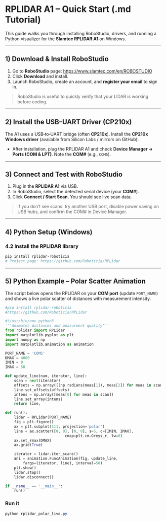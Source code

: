 # RPLIDAR A1 – Quick Start (.md Tutorial)

This guide walks you through installing RoboStudio, drivers, and running a Python visualizer for the **Slamtec RPLIDAR A1** on Windows.


---

## 1) Download & Install RoboStudio

1. Go to **RoboStudio** page: <https://www.slamtec.com/en/ROBOSTUDIO>  
2. Click **Download** and install.
3. Launch RoboStudio, create an account, and **register your email** to sign in.

> RoboStudio is useful to quickly verify that your LIDAR is working before coding.


---

## 2) Install the USB–UART Driver (CP210x)

The A1 uses a USB‑to‑UART bridge (often **CP210x**). Install the **CP210x Windows driver** (available from Silicon Labs / mirrors on GitHub).

- After installation, plug the RPLIDAR A1 and check **Device Manager → Ports (COM & LPT)**. Note the **COM#** (e.g., `COM5`).


---

## 3) Connect and Test with RoboStudio

1. Plug in the **RPLIDAR A1** via USB.
2. In RoboStudio, select the detected serial device (your **COM#**).
3. Click **Connect / Start Scan**. You should see live scan data.

> If you don’t see scans: try another USB port, disable power saving on USB hubs, and confirm the COM# in Device Manager.


---

## 4) Python Setup (Windows)

### 4.2 Install the RPLIDAR library
```powershell
pip install rplidar-roboticia
# Project page: https://github.com/Roboticia/RPLidar
```
---

## 5) Python Example – Polar Scatter Animation

The script below opens the RPLIDAR on your **COM port** (update `PORT_NAME`) and shows a live polar scatter of distances with measurement intensity.

```python
#pip install rplidar-roboticia
#https://github.com/Roboticia/RPLidar

#!/usr/bin/env python3
'''Animates distances and measurment quality'''
from rplidar import RPLidar
import matplotlib.pyplot as plt
import numpy as np
import matplotlib.animation as animation

PORT_NAME = 'COM5'
DMAX = 4000
IMIN = 0
IMAX = 50

def update_line(num, iterator, line):
    scan = next(iterator)
    offsets = np.array([(np.radians(meas[1]), meas[2]) for meas in scan])
    line.set_offsets(offsets)
    intens = np.array([meas[0] for meas in scan])
    line.set_array(intens)
    return line,

def run():
    lidar = RPLidar(PORT_NAME)
    fig = plt.figure()
    ax = plt.subplot(111, projection='polar')
    line = ax.scatter([0, 0], [0, 0], s=5, c=[IMIN, IMAX],
                           cmap=plt.cm.Greys_r, lw=0)
    ax.set_rmax(DMAX)
    ax.grid(True)

    iterator = lidar.iter_scans()
    ani = animation.FuncAnimation(fig, update_line,
        fargs=(iterator, line), interval=50)
    plt.show()
    lidar.stop()
    lidar.disconnect()

if __name__ == '__main__':
    run()
```

### Run it
```powershell
python rplidar_polar_live.py
```

